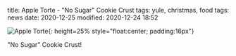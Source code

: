 title: Apple Torte - "No Sugar" Cookie Crust
tags: yule, christmas, food
tags: news
date: 2020-12-25
modified: 2020-12-24 18:52

![Apple Torte]({static}/images/IMG_3024.JPG){: height=25% style="float:center; padding:16px"}

"No Sugar" Cookie Crust!


